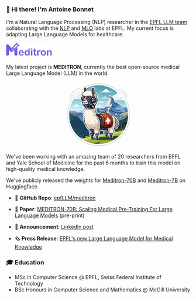 ### 👋 Hi there! I'm Antoine Bonnet

I'm a Natural Language Processing (NLP) researcher in the [EPFL LLM team](https://huggingface.co/epfl-llm) collaborating with the [NLP](https://nlp.epfl.ch) and [MLO](https://www.epfl.ch/labs/mlo/) labs at EPFL. My current focus is adapting Large Language Models for healthcare. 


<img src="meditron.png" width="25%">

My latest project is **MEDITRON**, currently the best open-source medical Large Language Model (LLM) in the world. 

<p align="center">
  <img src="medllama.jpeg" width="35%">
</p>

We've been working with an amazing team of 20 researchers from EPFL and Yale School of Medicine for the past 6 months to train this model on high-quality medical knowledge. 

We've publicly released the weights for [Meditron-70B](https://huggingface.co/epfl-llm/meditron-70b) and [Meditron-7B](https://huggingface.co/epfl-llm/meditron-7b) on Huggingface. 

- 🦾 **GitHub Repo**: [epfLLM/meditron](https://github.com/epfLLM/meditron)

- 📖 **Paper**: [MEDITRON-70B: Scaling Medical Pre-Training For Large Language Models](https://arxiv.org/abs/2311.16079) (pre-print)

- 📢 **Announcement**: [LinkedIn post](https://www.linkedin.com/feed/update/urn:li:activity:7135408165017243648/)

- 🗞️ **Press Release**: [EPFL's new Large Language Model for Medical Knowledge](https://actu.epfl.ch/news/epfl-s-new-large-language-model-for-medical-knowle/)

### 🎓 Education

- MSc in Computer Science \@ EPFL, Swiss Federal Institute of Technology
- BSc Honours in Computer Science and Mathematics \@ McGill University 
